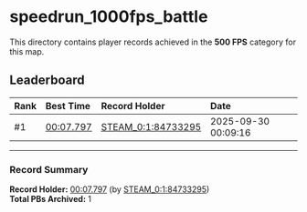 # speedrun_1000fps_battle

This directory contains player records achieved in the **500 FPS** category for this map.

## Leaderboard

| Rank | Best Time | Record Holder | Date                |
| :--- | :-------- | :------------ | :------------------ |
| #1   | [00:07.797](./00007797_STEAM_0_1_84733295_20250930-000916.zip) | [STEAM_0:1:84733295](https://speedrun16.com/profile/STEAM_0:1:84733295)   | 2025-09-30 00:09:16 |

---

### Record Summary
**Record Holder:** [00:07.797](./00007797_STEAM_0_1_84733295_20250930-000916.zip) (by [STEAM_0:1:84733295](https://speedrun16.com/profile/STEAM_0:1:84733295))  
**Total PBs Archived:** 1
